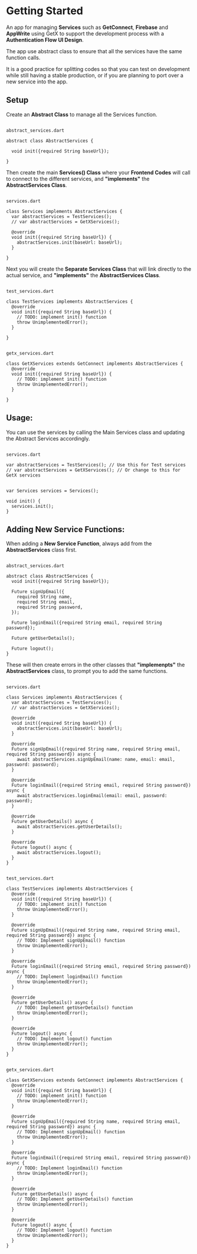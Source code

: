 # Getting Started

An app for managing **Services** such as **GetConnect**, **Firebase** and **AppWrite** using GetX to support the development process with a **Authentication Flow UI Design**. 

The app use abstract class to ensure that all the services have the same function calls. 

It is a good practice for splitting codes so that you can test on development while still having a stable production, or if you are planning to port over a new service into the app.

## Setup
Create an **Abstract Class** to manage all the Services function.
<pre lang="javascript"><code>
abstract_services.dart

abstract class AbstractServices {

  void init({required String baseUrl});

}
</code></pre>


Then create the main **Services() Class** where your **Frontend Codes** will call to connect to the different services, and **"implements"** the **AbstractServices Class**.
<pre lang="javascript"><code>
services.dart

class Services implements AbstractServices {
  var abstractServices = TestServices();
  // var abstractServices = GetXServices();
  
  @override
  void init({required String baseUrl}) {
    abstractServices.init(baseUrl: baseUrl);
  }

}
</code></pre>

Next you will create the **Separate Services Class** that will link directly to the actual service, and **"implements"** the **AbstractServices Class**.
<pre lang="javascript"><code>
test_services.dart

class TestServices implements AbstractServices {
  @override
  void init({required String baseUrl}) {
    // TODO: implement init() function
    throw UnimplementedError();
  }

}
</code></pre>

<pre lang="javascript"><code>
getx_services.dart

class GetXServices extends GetConnect implements AbstractServices {
  @override
  void init({required String baseUrl}) {
    // TODO: implement init() function
    throw UnimplementedError();
  }

}
</code></pre>

## Usage:
You can use the services by calling the Main Services class and updating the Abstract Services accordingly.
<pre lang="javascript"><code>
services.dart

var abstractServices = TestServices(); // Use this for Test services
// var abstractServices = GetXServices(); // Or change to this for GetX services
</code></pre>

<pre lang="javascript"><code>
var Services services = Services();

void init() {
  services.init();
}
</code></pre>

## Adding New Service Functions:
When adding a **New Service Function**, always add from the **AbstractServices** class first.
<pre lang="javascript"><code>
abstract_services.dart

abstract class AbstractServices {
  void init({required String baseUrl});

  Future<void> signUpEmail({
    required String name,
    required String email,
    required String password,
  });

  Future<void> loginEmail({required String email, required String password});

  Future<void> getUserDetails();

  Future<void> logout();
}
</code></pre>

These will then create errors in the other classes that **"implemenpts"** the **AbstractServices** class, to prompt you to add the same functions.
<pre lang="javascript"><code>
services.dart

class Services implements AbstractServices {
  var abstractServices = TestServices();
  // var abstractServices = GetXServices();
  
  @override
  void init({required String baseUrl}) {
    abstractServices.init(baseUrl: baseUrl);
  }

  @override
  Future<void> signUpEmail({required String name, required String email, required String password}) async {
    await abstractServices.signUpEmail(name: name, email: email, password: password);
  }

  @override
  Future<void> loginEmail({required String email, required String password}) async {
    await abstractServices.loginEmail(email: email, password: password);
  }

  @override
  Future<void> getUserDetails() async {
    await abstractServices.getUserDetails();
  }

  @override
  Future<void> logout() async {
    await abstractServices.logout();
  }
}
</code></pre>
<pre lang="javascript"><code>
test_services.dart

class TestServices implements AbstractServices {
  @override
  void init({required String baseUrl}) {
    // TODO: implement init() function
    throw UnimplementedError();
  }

  @override
  Future<void> signUpEmail({required String name, required String email, required String password}) async {
    // TODO: Implement signUpEmail() function
    throw UnimplementedError();
  }

  @override
  Future<void> loginEmail({required String email, required String password}) async {
    // TODO: Implement loginEmail() function
    throw UnimplementedError();
  }

  @override
  Future<void> getUserDetails() async {
    // TODO: Implement getUserDetails() function
    throw UnimplementedError();
  }

  @override
  Future<void> logout() async {
    // TODO: Implement logout() function
    throw UnimplementedError();
  }
}
</code></pre>
<pre lang="javascript"><code>
getx_services.dart

class GetXServices extends GetConnect implements AbstractServices {
  @override
  void init({required String baseUrl}) {
    // TODO: implement init() function
    throw UnimplementedError();
  }

  @override
  Future<void> signUpEmail({required String name, required String email, required String password}) async {
    // TODO: Implement signUpEmail() function
    throw UnimplementedError();
  }

  @override
  Future<void> loginEmail({required String email, required String password}) async {
    // TODO: Implement loginEmail() function
    throw UnimplementedError();
  }

  @override
  Future<void> getUserDetails() async {
    // TODO: Implement getUserDetails() function
    throw UnimplementedError();
  }

  @override
  Future<void> logout() async {
    // TODO: Implement logout() function
    throw UnimplementedError();
  }
}
</code></pre>

